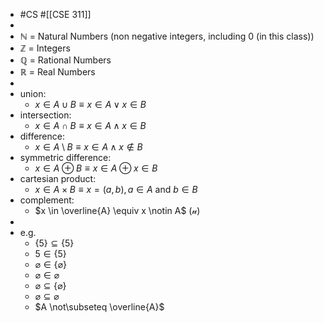 - #CS #[[CSE 311]]
-
- $\mathbb{N}$ = Natural Numbers (non negative integers, including 0 (in this class))
- $\mathbb{Z}$ = Integers
- $\mathbb{Q}$ = Rational Numbers
- $\mathbb{R}$ = Real Numbers
-
- union:
	- $x \in A \cup B \equiv x \in A \vee x \in B$
- intersection:
	- $x \in A \cap B \equiv x \in A \wedge x \in B$
- difference:
	- $x \in A \setminus B \equiv x \in A \wedge x \notin B$
- symmetric difference:
	- $x \in A \oplus B \equiv x \in A \oplus x \in B$
- cartesian product:
	- $x \in A \times B \equiv x = (a, b), a \in A \text{ and } b \in B$
- complement:
	- $x \in \overline{A} \equiv x \notin A$ $(\mathcal{u})$
-
- e.g.
	- $\{5\} \subseteq \{5\}$
	- $5 \in \{5\}$
	- $\varnothing \in \{\varnothing\}$
	- $\varnothing \in \varnothing$
	- $\varnothing \subseteq \{\varnothing\}$
	- $\varnothing \subseteq \varnothing$
	- $A \not\subseteq \overline{A}$